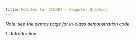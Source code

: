 ```yaml
---
title: Modules for CIS367 - Computer Graphics
---
```


*Note: see the [demos](../demos) page for in-class demonstration code.*

1
: Introduction